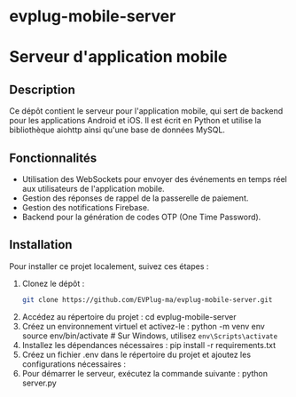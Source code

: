 # evplug-mobile-server

# Serveur d'application mobile

## Description

Ce dépôt contient le serveur pour l'application mobile, qui sert de backend pour les applications Android et iOS. Il est écrit en Python et utilise la bibliothèque aiohttp ainsi qu'une base de données MySQL.

## Fonctionnalités

- Utilisation des WebSockets pour envoyer des événements en temps réel aux utilisateurs de l'application mobile.
- Gestion des réponses de rappel de la passerelle de paiement.
- Gestion des notifications Firebase.
- Backend pour la génération de codes OTP (One Time Password).

## Installation

Pour installer ce projet localement, suivez ces étapes :

1. Clonez le dépôt :
   ```bash
   git clone https://github.com/EVPlug-ma/evplug-mobile-server.git
2. Accédez au répertoire du projet :
   cd evplug-mobile-server
3. Créez un environnement virtuel et activez-le :
   python -m venv env
   source env/bin/activate  # Sur Windows, utilisez `env\Scripts\activate`
4. Installez les dépendances nécessaires :
   pip install -r requirements.txt
5. Créez un fichier .env dans le répertoire du projet et ajoutez les configurations nécessaires :
6. Pour démarrer le serveur, exécutez la commande suivante :
   python server.py

